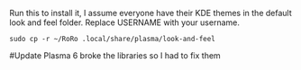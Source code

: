 Run this to install it, I assume everyone have their KDE themes in the default look and feel folder. Replace USERNAME with your username.

```
sudo cp -r ~/RoRo .local/share/plasma/look-and-feel

```

#Update
Plasma 6 broke the libraries so I had to fix them
